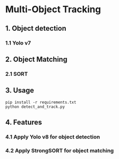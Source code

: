 # Multi-Object Tracking

## 1. Object detection
### 1.1 Yolo v7


## 2. Object Matching
### 2.1 SORT

## 3. Usage
```
pip install -r requirements.txt
python detect_and_track.py
```



## 4. Features
### 4.1 Apply Yolo v8 for object detection
### 4.2 Apply StrongSORT for object matching

